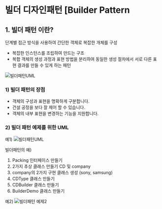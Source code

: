 # 빌더 디자인패턴 [Builder Pattern

## 1. 빌더 패턴 이란?

단계별 접근 방식을 사용하여 간단한 객체로 복잡한 개체를 구성

* 복잡한 인스턴스를 조립하여 만드는 구조
* 복합 객체의 생성 과정과 표현 방법을 분리하여 동일한 생성 절차에서 서로 다른 표현 결과를 만들 수 있게 하는 패턴

![빌더패턴UML](https://upload.wikimedia.org/wikipedia/commons/thumb/f/f3/Builder_UML_class_diagram.svg/500px-Builder_UML_class_diagram.svg.png)


### 1) 빌더 패턴의 장점
* 객체의 구성과 표현을 명확하게 구분합니다.
* 건설 공정을 보다 잘 제어 할 수 있습니다.
* 객체의 내부 표현을 변경하는 기능을 지원합니다.


### 2) 빌더 패턴 예제를 위한 UML
예1)
![빌더패턴UML](https://www.javatpoint.com/images/designpattern/builderuml1.jpg)

빌더패턴의 예)
1. Packing 인터페이스 만들기
2. 2가지 추상 클래스 만들기 CD 및  company
3. company의 2가지 구현 클래스 생성 (sony, samsung)
4. CDType 클래스 만들기
5. CDBuilder 클래스 만들기
6. BuilderDemo 클래스 만들기 



예2)
![빌더패턴 예제2](https://www.javatpoint.com/images/designpattern/builderuml2.jpg)



